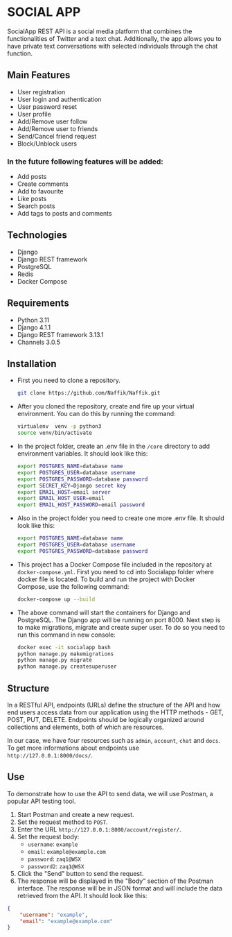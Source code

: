 
# SOCIAL APP

SocialApp REST API is a social media platform that combines the functionalities of Twitter and a text chat. Additionally, the app allows you to have private text conversations with selected individuals through the chat function.

## Main Features

- User registration
- User login and authentication
- User password reset
- User profile
- Add/Remove user follow
- Add/Remove user to friends
- Send/Cancel friend request
- Block/Unblock users

### In the future following features will be added:

- Add posts
- Create comments
- Add to favourite
- Like posts
- Search posts
- Add tags to posts and comments

## Technologies

- Django
- Django REST framework
- PostgreSQL
- Redis
- Docker Compose

## Requirements

- Python 3.11
- Django 4.1.1
- Django REST framework 3.13.1
- Channels 3.0.5

## Installation

* First you need to clone a repository.
    ```bash
    git clone https://github.com/Naffik/Naffik.git
    ```
* After you cloned the repository, create and fire up your virtual environment. You can do this by running the command:
    ```bash
    virtualenv  venv -p python3
    source venv/bin/activate
    ```
* In the project folder, create an .env file in the `/core` directory to add environment variables. It should look like this:
	```bash
	export POSTGRES_NAME=database name
	export POSTGRES_USER=database username
	export POSTGRES_PASSWORD=database password
	export SECRET_KEY=Django secret key
	export EMAIL_HOST=email server
	export EMAIL_HOST_USER=email
	export EMAIL_HOST_PASSWORD=email password
	```
* Also in the project folder you need to create one more .env file. It should look like this:
	```bash
	export POSTGRES_NAME=database name
	export POSTGRES_USER=database username
	export POSTGRES_PASSWORD=database password
	```
* This project has a Docker Compose file included in the repository at `docker-compose.yml`. First you need to cd into Socialapp folder where docker file is located. To build and run the project with Docker Compose, use the following command:
    ```bash
    docker-compose up --build
    ```
* The above command will start the containers for Django and PostgreSQL. The Django app will be running on port 8000. Next step is to make migrations, migrate and create super user. To do so you need to run this command in new console:
    ```bash
    docker exec -it socialapp bash
    python manage.py makemigrations
    python manage.py migrate
    python manage.py createsuperuser
    ```
## Structure

In a RESTful API, endpoints (URLs) define the structure of the API and how end users access data from our application using the HTTP methods - GET, POST, PUT, DELETE. Endpoints should be logically organized around collections and elements, both of which are resources.

In our case, we have four resources such as `admin`, `account`, `chat` and `docs`. To get more informations about endpoints use `http://127.0.0.1:8000/docs/`.

## Use

To demonstrate how to use the API to send data, we will use Postman, a popular API testing tool.

1. Start Postman and create a new request.
2. Set the request method to `POST`.
3. Enter the URL `http://127.0.0.1:8000/account/register/`.
4. Set the request body:
   - `username`: `example`
   - `email`: `example@example.com`
   - `password`: `zaq1@WSX`
   - `password2`: `zaq1@WSX`
5. Click the "Send" button to send the request.
6. The response will be displayed in the "Body" section of the Postman interface. The response will be in JSON format and will include the data retrieved from the API. It should look like this:
```json
{
    "username": "example",
    "email": "example@example.com"
}
```
